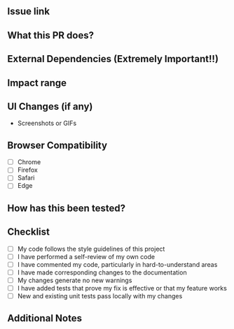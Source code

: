 ## Issue link

## What this PR does?

## External Dependencies (Extremely Important!!)

## Impact range

## UI Changes (if any)

- Screenshots or GIFs

## Browser Compatibility

- [ ] Chrome
- [ ] Firefox
- [ ] Safari
- [ ] Edge

## How has this been tested?

## Checklist

- [ ] My code follows the style guidelines of this project
- [ ] I have performed a self-review of my own code
- [ ] I have commented my code, particularly in hard-to-understand areas
- [ ] I have made corresponding changes to the documentation
- [ ] My changes generate no new warnings
- [ ] I have added tests that prove my fix is effective or that my feature works
- [ ] New and existing unit tests pass locally with my changes

## Additional Notes
